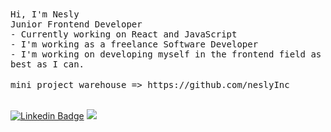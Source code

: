 <!-- ![Header](github-header-image.png) -->

<div align="left"> 
    <samp> Hi, I'm Nesly </samp> <br/>
    <samp> Junior Frontend Developer </samp> <br/>
    <samp> - Currently working on React and JavaScript </samp> <br>
    <samp> - I'm working as a freelance Software Developer</samp> <br/>
    <samp> - I'm working on developing myself in the frontend field as best as I can. </samp>
    
    
 <div> 
<br>

<!-- [![GitHub Streak](https://streak-stats.demolab.com?user=neslihanatasever&theme=onedark&hide_border=true&date_format=M%20j%5B%2C%20Y%5D&mode=weekly)](https://git.io/streak-stats) -->
     
<!-- <div align="center">
    <samp>Languages I have learned and am interested in</samp>
<div> -->

<!-- ![Tech Stack](https://cardify.vercel.app/api/badges?border=false&borderColor=%23ddd&borderWidth=2&iconColor=&icons=html5%2Ccss3%2Csass%2Cjavascript%2Ctypescript%2Cangular%2Cvuedotjs&preset=magic-lake&shadow=true&width=70)-->

<div align="left"> 
<samp> mini project warehouse  =>  https://github.com/neslyInc </samp>   
<div>
    
<br>
    
[![Linkedin Badge](https://img.shields.io/badge/-Linkedin-black?style=flat-quare&labelColor=black&logo=linkedin&logoColor=white&link=link)](https://www.linkedin.com/in/neslihan-atasever-287952211/)
 <a href="https://github.com/neslihanatasever/github-profile-views-counter">
  <img src="https://komarev.com/ghpvc/?username=neslihanatasever&color=000000">
</a>
